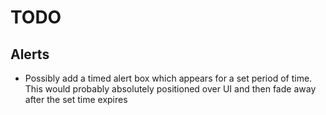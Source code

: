 # TODO

## Alerts

 - Possibly add a timed alert box which appears for a set period of time. This would probably absolutely positioned over UI and then fade away after the set time expires
